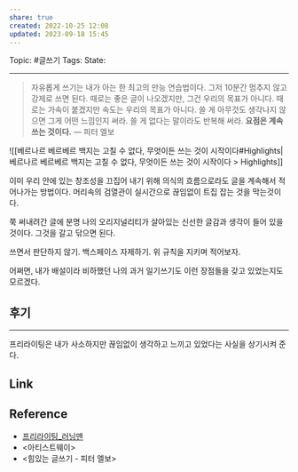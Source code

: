 ```yaml
---
share: true
created: 2022-10-25 12:08
updated: 2023-09-18 15:45
---
```


Topic: #글쓰기 
Tags:
State: 

---

>자유롭게 쓰기는 내가 아는 한 최고의 만능 연습법이다. 
>그저 10분간 멈추지 않고 강제로 쓰면 된다.
>때로는 좋은 글이 나오겠지만, 그건 우리의 목표가 아니다.
>때로는 가속이 붙겠지만 속도는 우리의 목표가 아니다.
>쓸 게 아무것도 생각나지 않으면 그게 어떤 느낌인지 써라. 
>쓸 게 없다는 말이라도 반복해 써라.
>**요점은 계속 쓰는 것이다.**
 >— 피터 엘보

![[베르나르 베르베르  백지는 고칠 수 없다, 무엇이든 쓰는 것이 시작이다#Highlights|베르나르 베르베르  백지는 고칠 수 없다, 무엇이든 쓰는 것이 시작이다 > Highlights]]


이미 우리 안에 있는 창조성을 끄집어 내기 위해
의식의 흐름으로라도 글을 계속해서 적어나가는 방법이다.
머리속의 검열관이 실시간으로 끊임없이 트집 잡는 것을 막는것이다.

쭉 써내려간 글에 분명 나의 오리지널리티가 살아있는
신선한 글감과 생각이 들어 있을 것이다.
그것을 갈고 닦으면 된다.

쓰면서 판단하지 않기.
백스페이스 자제하기.
위 규칙을 지키며 적어보자.

어쩌면,
내가 배설이라 비하했던 나의 과거 일기쓰기도
이런 장점들을 갖고 있었는지도 모르겠다.

## 후기
---
프리라이팅은 내가 사소하지만 끊임없이 생각하고 느끼고 있었다는 사실을 상기시켜 준다.


## Link

## Reference
- [프리라이팅_러닝맨](https://www.learningman.co/freewriting/) 
- <아티스트웨이>
- <힘있는 글쓰기 - 피터 엘보>

